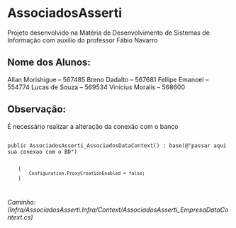 # AssociadosAsserti
Projeto desenvolvido na Matéria de Desenvolvimento de Sistemas de Informação com auxilio do professor Fábio Navarro

<h2><b>Nome dos Alunos: </b></h2>

Allan Morishigue – 567485
Breno Dadalto – 567681
Fellipe Emanoel – 554774
Lucas de Souza – 569534
Vinicius Moralis – 568600


<h2><b>Observação:</h2></b>

É necessário realizar a alteração da conexão com o banco

<code>
public AssociadosAsserti_AssociadosDataContext() : base(@"passar aqui sua conexao com o BD")

        {
            Configuration.ProxyCreationEnabled = false;
        }
</code>
        
<i>Caminho: (Infra/AssociadosAsserti.Infra/Context/AssociadosAsserti_EmpresaDataContext.cs)</i>
